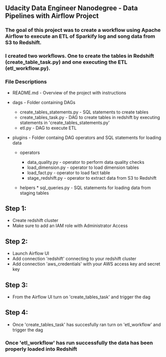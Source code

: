 ## Udacity Data Engineer Nanodegree - Data Pipelines with Airflow Project 

### The goal of this project was to create a workflow using Apache Airflow to execute an ETL of Sparkify log and song data from S3 to Redshift. 

### I created two workflows. One to create the tables in Redshift (create_table_task.py) and one executing the ETL (etl_workflow.py). 

### File Descriptions
* README.md - Overview of the project with instructions
    
* dags - Folder containing DAGs
   * create_tables_statements.py - SQL statements to create tables
   * create_tables_task.py - DAG to create tables in redshift by executing statements in 'create_tables_statements.py'
   * etl.py - DAG to execute ETL
     
* plugins - Folder containg DAG operators and SQL statements for loading data
   * operators 
        * data_quality.py     - operator to perform data quality checks
        * load_dimension.py   - operator to load dimension tables 
        * load_fact.py        - operator to load fact table
        * stage_redshift.py   - operator to extract data from S3 to Redshift
            
  * helpers 
        * sql_queries.py - SQL statements for loading data from staging tables 
            
## Step 1: 
  * Create redshift cluster
  * Make sure to add an IAM role with Administrator Access
    
## Step 2: 
  * Launch Airflow UI 
  * Add connection 'redshift' connecting to your redshift cluster
  * Add connection 'aws_credentials' with your AWS access key and secret key 

## Step 3: 
  * From the Airflow UI turn on 'create_tables_task' and trigger the dag
 
## Step 4: 
  * Once 'create_tables_task' has succesfully ran turn on 'etl_workflow' and trigger the dag

### Once 'etl_workflow' has run successfully the data has been properly loaded into Redshift 
